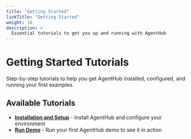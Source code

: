 ```yaml
---
title: "Getting Started"
linkTitle: "Getting Started"
weight: 10
description: >
  Essential tutorials to get you up and running with AgentHub
---
```


# Getting Started Tutorials

Step-by-step tutorials to help you get AgentHub installed, configured, and running your first examples.

## Available Tutorials

- **[Installation and Setup](installation_and_setup/)** - Install AgentHub and configure your environment
- **[Run Demo](run_demo/)** - Run your first AgentHub demo to see it in action